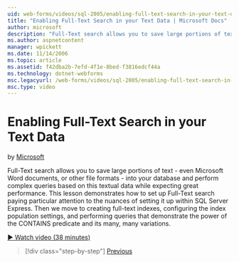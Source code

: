 ```yaml
---
uid: web-forms/videos/sql-2005/enabling-full-text-search-in-your-text-data
title: "Enabling Full-Text Search in your Text Data | Microsoft Docs"
author: microsoft
description: "Full-Text search allows you to save large portions of text - even Microsoft Word documents, or other file formats - into your database and perform complex qu..."
ms.author: aspnetcontent
manager: wpickett
ms.date: 11/14/2006
ms.topic: article
ms.assetid: f42dba2b-7efd-4f1e-8bed-f3816edcf44a
ms.technology: dotnet-webforms
msc.legacyurl: /web-forms/videos/sql-2005/enabling-full-text-search-in-your-text-data
msc.type: video
---
```

Enabling Full-Text Search in your Text Data
====================
by [Microsoft](https://github.com/microsoft)

Full-Text search allows you to save large portions of text - even Microsoft Word documents, or other file formats - into your database and perform complex queries based on this textual data while expecting great performance. This lesson demonstrates how to set up Full-Text search paying particular attention to the nuances of setting it up within SQL Server Express. Then we move to creating full-text indexes, configuring the index population settings, and performing queries that demonstrate the power of the CONTAINS predicate and its many, many variations.

[&#9654; Watch video (38 minutes)](https://channel9.msdn.com/Blogs/ASP-NET-Site-Videos/enabling-full-text-search-in-your-text-data)

> [!div class="step-by-step"]
> [Previous](creating-and-using-stored-procedures.md)
